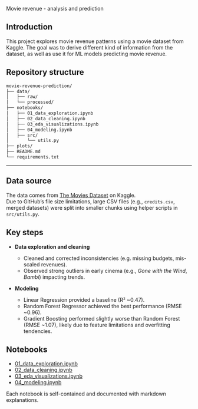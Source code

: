 Movie revenue - analysis and prediction

## Introduction
This project explores movie revenue patterns using a movie dataset from Kaggle. The goal was to derive different kind of information from the dataset, as well as use it for ML models predicting movie revenue.


## Repository structure

```bash
movie-revenue-prediction/
├── data/
│   ├── raw/                  
│   └── processed/            
├── notebooks/
│   ├── 01_data_exploration.ipynb
│   ├── 02_data_cleaning.ipynb
│   ├── 03_eda_visualizations.ipynb
│   ├── 04_modeling.ipynb
│   ├── src/
│       └── utils.py
├── plots/
├── README.md
└── requirements.txt
```

---

## Data source
The data comes from [The Movies Dataset](https://www.kaggle.com/datasets/rounakbanik/the-movies-dataset) on Kaggle.  
Due to GitHub’s file size limitations, large CSV files (e.g., `credits.csv`, merged datasets) were split into smaller chunks using helper scripts in `src/utils.py`.


## Key steps
- **Data exploration and cleaning**  
  - Cleaned and corrected inconsistencies (e.g. missing budgets, mis-scaled revenues).  
  - Observed strong outliers in early cinema (e.g., *Gone with the Wind*, *Bambi*) impacting trends.    

- **Modeling**  
  - Linear Regression provided a baseline (R² ~0.47).  
  - Random Forest Regressor achieved the best performance (RMSE ~0.96).  
  - Gradient Boosting performed slightly worse than Random Forest (RMSE ~1.07), likely due to feature limitations and overfitting tendencies.  


## Notebooks
- [01_data_exploration.ipynb](notebooks/01_data_exploration.ipynb)  
- [02_data_cleaning.ipynb](notebooks/02_data_cleaning.ipynb)  
- [03_eda_visualizations.ipynb](notebooks/03_eda_visualizations.ipynb)
- [04_modeling.ipynb](notebooks/04_modeling.ipynb)

Each notebook is self-contained and documented with markdown explanations.

